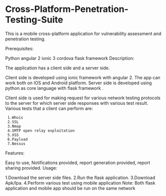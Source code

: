 # Cross-Platform-Penetration-Testing-Suite
This is a mobile cross-platform application for vulnerability assessment and penetration testing.

Prerequisites:

Python
angular 2
ionic 3
cordova
flask framework
Description:

The application has a client side and a server side.

Client side is developed using ionic framework with angular 2. The app can work both on IOS and Android platform. Server side is developed using python as core language with flask framework .

Client side is used for making request for various network testing protocols to the server for which server side responses with various test result.
Various tests that a client can perform are:

     1.Whois
     2.SSL
     3.Nmap
     4.SMTP open relay exploitation
     5.XSS
     6.Payload
     7.Nessus
Features:

Easy to use,
Notifications provided,
report generation provided,
report sharing provided.
Usage:

1.Download the server side files.
2.Run the flask application.
3.Download Apk/Ipa.
4.Perform various test using mobile application
Note: Both flask application and mobile app should be run on the same network

